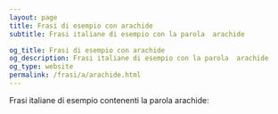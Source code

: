 ```yaml
---
layout: page
title: Frasi di esempio con arachide 
subtitle: Frasi italiane di esempio con la parola  arachide

og_title: Frasi di esempio con arachide 
og_description: Frasi italiane di esempio con la parola  arachide
og_type: website
permalink: /frasi/a/arachide.html
---
```


Frasi italiane di esempio contenenti la parola arachide:


